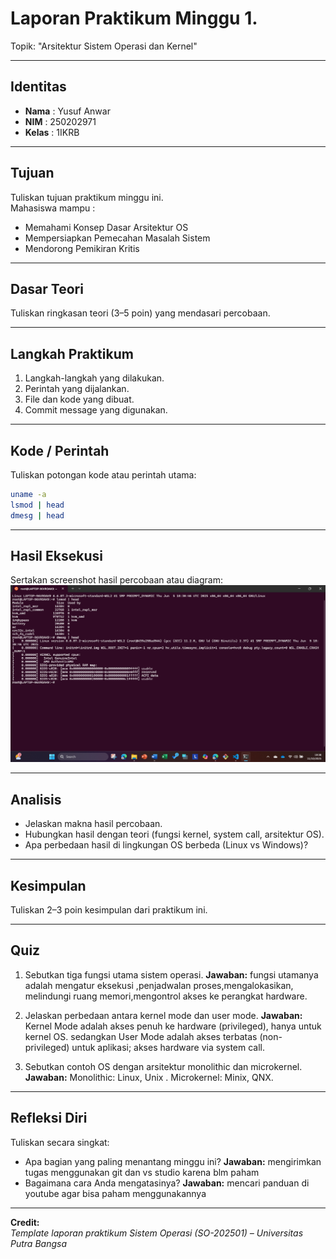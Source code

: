 
# Laporan Praktikum Minggu 1.
Topik: "Arsitektur Sistem Operasi dan Kernel"

---

## Identitas
- **Nama**  : Yusuf Anwar  
- **NIM**   : 250202971  
- **Kelas** : 1IKRB

---

## Tujuan
Tuliskan tujuan praktikum minggu ini.  
Mahasiswa mampu :
- Memahami Konsep Dasar Arsitektur OS
- Mempersiapkan Pemecahan Masalah Sistem
- Mendorong Pemikiran Kritis
---

## Dasar Teori
Tuliskan ringkasan teori (3–5 poin) yang mendasari percobaan.

---

## Langkah Praktikum
1. Langkah-langkah yang dilakukan.  
2. Perintah yang dijalankan.  
3. File dan kode yang dibuat.  
4. Commit message yang digunakan.

---

## Kode / Perintah
Tuliskan potongan kode atau perintah utama:
```bash
uname -a
lsmod | head
dmesg | head
```

---

## Hasil Eksekusi
Sertakan screenshot hasil percobaan atau diagram:
![alt text](<screenshots/Screenshot .png>)

---

## Analisis
- Jelaskan makna hasil percobaan.  
- Hubungkan hasil dengan teori (fungsi kernel, system call, arsitektur OS).  
- Apa perbedaan hasil di lingkungan OS berbeda (Linux vs Windows)?  

---

## Kesimpulan
Tuliskan 2–3 poin kesimpulan dari praktikum ini.

---

## Quiz
1. Sebutkan tiga fungsi utama sistem operasi. 
   **Jawaban:** fungsi utamanya adalah mengatur eksekusi ,penjadwalan proses,mengalokasikan, melindungi ruang memori,mengontrol akses ke perangkat hardware.
2. Jelaskan perbedaan antara kernel mode dan user mode. 
   **Jawaban:**  Kernel Mode adalah akses penuh ke hardware (privileged), hanya untuk kernel OS. sedangkan User Mode adalah akses terbatas (non-privileged) untuk aplikasi; akses hardware via system call.

3. Sebutkan contoh OS dengan arsitektur monolithic dan microkernel. 
   **Jawaban:**  Monolithic: Linux, Unix .
Microkernel: Minix, QNX.

---

## Refleksi Diri
Tuliskan secara singkat:
- Apa bagian yang paling menantang minggu ini?
  **Jawaban:** mengirimkan tugas menggunakan git dan vs studio karena blm paham  
- Bagaimana cara Anda mengatasinya?
  **Jawaban:** mencari panduan di youtube agar bisa paham menggunakannya

---

**Credit:**  
_Template laporan praktikum Sistem Operasi (SO-202501) – Universitas Putra Bangsa_
